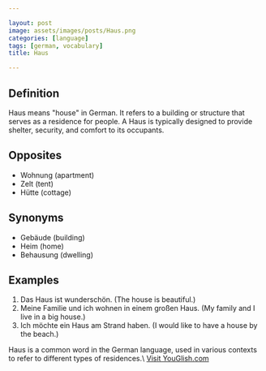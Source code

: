 ```yaml
---

layout: post
image: assets/images/posts/Haus.png
categories: [language]
tags: [german, vocabulary]
title: Haus

---
```


## Definition

Haus means "house" in German. It refers to a building or structure that serves as a residence for people. A Haus is typically designed to provide shelter, security, and comfort to its occupants.

## Opposites

- Wohnung (apartment)
- Zelt (tent)
- Hütte (cottage)

## Synonyms

- Gebäude (building)
- Heim (home)
- Behausung (dwelling)

## Examples

1. Das Haus ist wunderschön. (The house is beautiful.)
2. Meine Familie und ich wohnen in einem großen Haus. (My family and I live in a big house.)
3. Ich möchte ein Haus am Strand haben. (I would like to have a house by the beach.)

Haus is a common word in the German language, used in various contexts to refer to different types of residences.\ <a id="yg-widget-0" class="youglish-widget" data-query="Haus" data-lang="german" data-components="8412" data-auto-start="0" data-bkg-color="theme_light" data-title="How%20to%20pronounce%20Haus%20in%20German"  rel="nofollow" href="https://youglish.com">Visit YouGlish.com</a><script async src="https://youglish.com/public/emb/widget.js" charset="utf-8"></script>